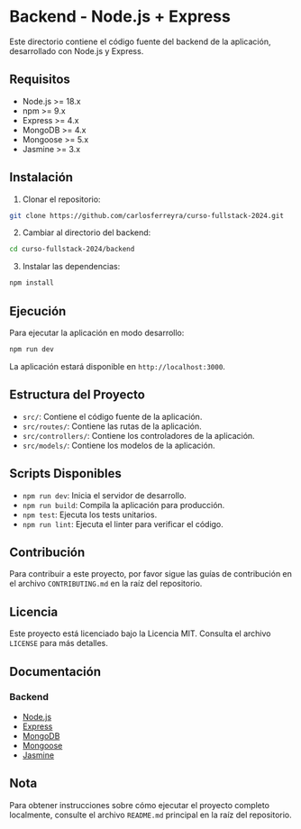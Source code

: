 # Backend - Node.js + Express

Este directorio contiene el código fuente del backend de la aplicación, desarrollado con Node.js y Express.

## Requisitos

- Node.js >= 18.x
- npm >= 9.x
- Express >= 4.x
- MongoDB >= 4.x
- Mongoose >= 5.x
- Jasmine >= 3.x

## Instalación

1. Clonar el repositorio:

```bash
git clone https://github.com/carlosferreyra/curso-fullstack-2024.git
```

2. Cambiar al directorio del backend:

```bash
cd curso-fullstack-2024/backend
```

3. Instalar las dependencias:

```bash
npm install
```

## Ejecución

Para ejecutar la aplicación en modo desarrollo:

```bash
npm run dev
```

La aplicación estará disponible en `http://localhost:3000`.

## Estructura del Proyecto

- `src/`: Contiene el código fuente de la aplicación.
- `src/routes/`: Contiene las rutas de la aplicación.
- `src/controllers/`: Contiene los controladores de la aplicación.
- `src/models/`: Contiene los modelos de la aplicación.

## Scripts Disponibles

- `npm run dev`: Inicia el servidor de desarrollo.
- `npm run build`: Compila la aplicación para producción.
- `npm test`: Ejecuta los tests unitarios.
- `npm run lint`: Ejecuta el linter para verificar el código.

## Contribución

Para contribuir a este proyecto, por favor sigue las guías de contribución en el archivo `CONTRIBUTING.md` en la raíz del repositorio.

## Licencia

Este proyecto está licenciado bajo la Licencia MIT. Consulta el archivo `LICENSE` para más detalles.

## Documentación

### Backend

- [Node.js](https://nodejs.org/es/)
- [Express](https://expressjs.com/es/)
- [MongoDB](https://www.mongodb.com/)
- [Mongoose](https://mongoosejs.com/)
- [Jasmine](https://jasmine.github.io/)

## Nota

Para obtener instrucciones sobre cómo ejecutar el proyecto completo localmente, consulte el archivo `README.md` principal en la raíz del repositorio.
